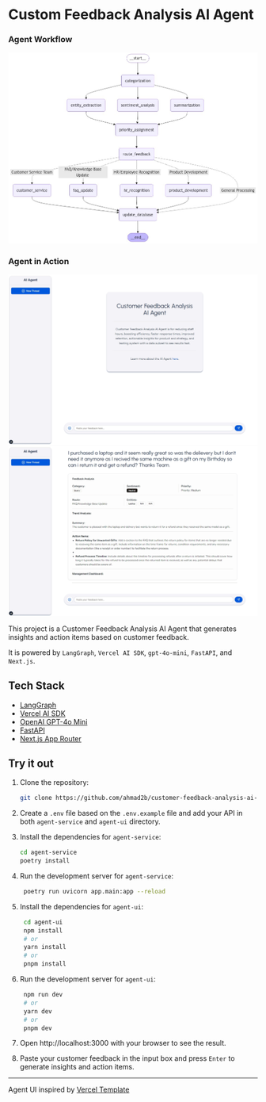# Custom Feedback Analysis AI Agent

### Agent Workflow

![agent workflow](agent-service/app/graph_image.png)

### Agent in Action

![home](image-1.png)
![feedback analysis](image.png)

This project is a Customer Feedback Analysis AI Agent that generates insights and action items based on customer feedback.

It is powered by `LangGraph`, `Vercel AI SDK`, `gpt-4o-mini`, `FastAPI`, and `Next.js`.

## Tech Stack

- [LangGraph](https://langchain-ai.github.io/langgraph/)
- [Vercel AI SDK](https://sdk.vercel.ai/docs/introduction)
- [OpenAI GPT-4o Mini](https://platform.openai.com/docs/models/gpt-4o-mini)
- [FastAPI](https://fastapi.tiangolo.com/)
- [Next.js App Router](https://nextjs.org/)

## Try it out

1. Clone the repository:

   ```bash
   git clone https://github.com/ahmad2b/customer-feedback-analysis-ai-agent.git
   ```

2. Create a `.env` file based on the `.env.example` file and add your API in both `agent-service` and `agent-ui` directory.

3. Install the dependencies for `agent-service`:

   ```bash
   cd agent-service
   poetry install
   ```

4. Run the development server for `agent-service`:

   ```bash
    poetry run uvicorn app.main:app --reload
   ```

5. Install the dependencies for `agent-ui`:

   ```bash
    cd agent-ui
    npm install
    # or
    yarn install
    # or
    pnpm install
   ```

6. Run the development server for `agent-ui`:

   ```bash
    npm run dev
    # or
    yarn dev
    # or
    pnpm dev
   ```

7. Open http://localhost:3000 with your browser to see the result.

8. Paste your customer feedback in the input box and press `Enter` to generate insights and action items.

---

Agent UI inspired by [Vercel Template](https://vercel.com/templates/next.js/rsc-genui)
